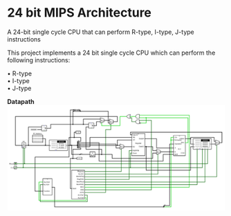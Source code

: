 # 24 bit MIPS Architecture
A 24-bit single cycle CPU that can perform R-type, I-type, J-type instructions

This project implements a 24 bit single cycle CPU which can perform the following instructions:

•	R-type\
•	I-type\
•	J-type

**Datapath**
![Datapath](datapath.png)
